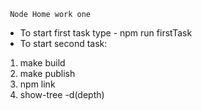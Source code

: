      Node Home work one
  - To start first task type  - npm run firstTask
  - To start second task:
   1. make build
   2. make publish
   3. npm link
   4. show-tree <pathToDir> -d(depth) <num>